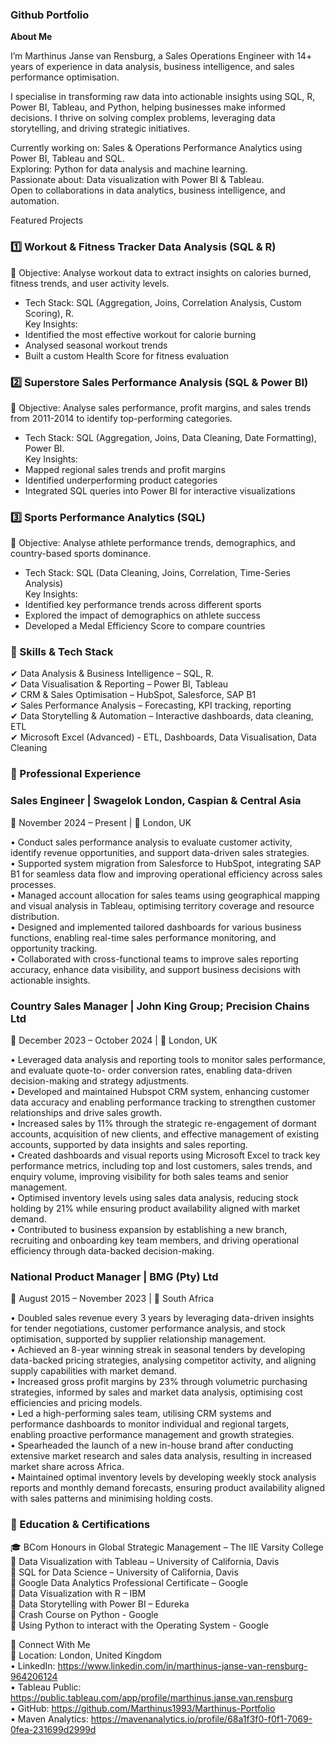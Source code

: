 ### Github Portfolio

**About Me**

I’m Marthinus Janse van Rensburg, a Sales Operations Engineer with 14+ years of experience in data analysis, business intelligence, and sales performance optimisation.

I specialise in transforming raw data into actionable insights using SQL, R, Power BI, Tableau, and Python, helping businesses make informed decisions. I thrive on solving complex problems, leveraging data storytelling, and driving strategic initiatives.

Currently working on: Sales & Operations Performance Analytics using Power BI, Tableau and SQL.  
Exploring: Python for data analysis and machine learning.  
Passionate about: Data visualization with Power BI & Tableau.  
Open to collaborations in data analytics, business intelligence, and automation.

Featured Projects

### 1️⃣ Workout & Fitness Tracker Data Analysis (SQL & R)
📌 Objective: Analyse workout data to extract insights on calories burned, fitness trends, and user activity levels.  
- Tech Stack: SQL (Aggregation, Joins, Correlation Analysis, Custom Scoring), R.  
  Key Insights:  
- Identified the most effective workout for calorie burning  
- Analysed seasonal workout trends  
- Built a custom Health Score for fitness evaluation  

### 2️⃣ Superstore Sales Performance Analysis (SQL & Power BI)  
📌 Objective: Analyse sales performance, profit margins, and sales trends from 2011-2014 to identify top-performing categories.  
- Tech Stack: SQL (Aggregation, Joins, Data Cleaning, Date Formatting), Power BI.  
  Key Insights:  
- Mapped regional sales trends and profit margins  
- Identified underperforming product categories  
- Integrated SQL queries into Power BI for interactive visualizations  

### 3️⃣ Sports Performance Analytics (SQL)  
📌 Objective: Analyse athlete performance trends, demographics, and country-based sports dominance.  
- Tech Stack: SQL (Data Cleaning, Joins, Correlation, Time-Series Analysis)  
  Key Insights:  
- Identified key performance trends across different sports  
- Explored the impact of demographics on athlete success  
- Developed a Medal Efficiency Score to compare countries  

### 📌 Skills & Tech Stack  
✔ Data Analysis & Business Intelligence – SQL, R.  
✔ Data Visualisation & Reporting – Power BI, Tableau  
✔ CRM & Sales Optimisation – HubSpot, Salesforce, SAP B1  
✔ Sales Performance Analysis – Forecasting, KPI tracking, reporting  
✔ Data Storytelling & Automation – Interactive dashboards, data cleaning, ETL  
✔ Microsoft Excel (Advanced) - ETL, Dashboards, Data Visualisation, Data Cleaning  

### 💼 Professional Experience  

### Sales Engineer | Swagelok London, Caspian & Central Asia
📅 November 2024 – Present | 📍 London, UK  

• Conduct sales performance analysis to evaluate customer activity, identify revenue opportunities,
and support data-driven sales strategies.  
• Supported system migration from Salesforce to HubSpot, integrating SAP B1 for seamless data
flow and improving operational efficiency across sales processes.  
• Managed account allocation for sales teams using geographical mapping and visual analysis in
Tableau, optimising territory coverage and resource distribution.  
• Designed and implemented tailored dashboards for various business functions, enabling real-time
sales performance monitoring, and opportunity tracking.  
• Collaborated with cross-functional teams to improve sales reporting accuracy, enhance data
visibility, and support business decisions with actionable insights.   

### Country Sales Manager | John King Group; Precision Chains Ltd
📅 December 2023 – October 2024 | 📍 London, UK

• Leveraged data analysis and reporting tools to monitor sales performance, and evaluate quote-to-
order conversion rates, enabling data-driven decision-making and strategy adjustments.  
• Developed and maintained Hubspot CRM system, enhancing customer data accuracy and enabling
performance tracking to strengthen customer relationships and drive sales growth.  
• Increased sales by 11% through the strategic re-engagement of dormant accounts, acquisition of
new clients, and effective management of existing accounts, supported by data insights and sales
reporting.  
• Created dashboards and visual reports using Microsoft Excel to track key performance metrics,
including top and lost customers, sales trends, and enquiry volume, improving visibility for both
sales teams and senior management.  
• Optimised inventory levels using sales data analysis, reducing stock holding by 21% while ensuring
product availability aligned with market demand.  
• Contributed to business expansion by establishing a new branch, recruiting and onboarding key
team members, and driving operational efficiency through data-backed decision-making.  

### National Product Manager | BMG (Pty) Ltd
📅 August 2015 – November 2023 | 📍 South Africa

• Doubled sales revenue every 3 years by leveraging data-driven insights for tender negotiations,
customer performance analysis, and stock optimisation, supported by supplier relationship
management.  
• Achieved an 8-year winning streak in seasonal tenders by developing data-backed pricing
strategies, analysing competitor activity, and aligning supply capabilities with market demand.  
• Increased gross profit margins by 23% through volumetric purchasing strategies, informed by sales
and market data analysis, optimising cost efficiencies and pricing models.  
• Led a high-performing sales team, utilising CRM systems and performance dashboards to monitor
individual and regional targets, enabling proactive performance management and growth strategies.  
• Spearheaded the launch of a new in-house brand after conducting extensive market research and
sales data analysis, resulting in increased market share across Africa.  
• Maintained optimal inventory levels by developing weekly stock analysis reports and monthly
demand forecasts, ensuring product availability aligned with sales patterns and minimising holding
costs.  

### 📜 Education & Certifications

🎓 BCom Honours in Global Strategic Management – The IIE Varsity College  
📜 Data Visualization with Tableau – University of California, Davis  
📜 SQL for Data Science – University of California, Davis  
📜 Google Data Analytics Professional Certificate – Google  
📜 Data Visualization with R – IBM  
📜 Data Storytelling with Power BI – Edureka  
📜 Crash Course on Python - Google  
📜 Using Python to interact with the Operating System - Google  

🔗 Connect With Me  
📍 Location: London, United Kingdom  
• LinkedIn: https://www.linkedin.com/in/marthinus-janse-van-rensburg-964206124  
• Tableau Public: https://public.tableau.com/app/profile/marthinus.janse.van.rensburg  
• GitHub: https://github.com/Marthinus1993/Marthinus-Portfolio  
• Maven Analytics: https://mavenanalytics.io/profile/68a1f3f0-f0f1-7069-0fea-231699d2999d
